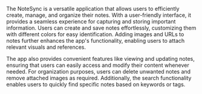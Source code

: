 

The NoteSync is a versatile application that allows users to efficiently create, manage, and organize their notes. With a user-friendly interface, it provides a seamless experience for capturing and storing important information. Users can create and save notes effortlessly, customizing them with different colors for easy identification. Adding images and URLs to notes further enhances the app's functionality, enabling users to attach relevant visuals and references.

The app also provides convenient features like viewing and updating notes, ensuring that users can easily access and modify their content whenever needed. For organization purposes, users can delete unwanted notes and remove attached images as required. Additionally, the search functionality enables users to quickly find specific notes based on keywords or tags.
